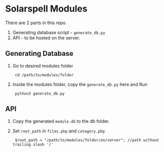 # Solarspell Modules

There are 2 parts in this repo. 

1. Generating database script - `generate_db.py`
2. API - to be hosted on the server.

## Generating Database

1. Go to desired modules folder
      
        cd /path/to/modules/folder 

2. Inside the modules folder, copy the `generate_db.py` here and Run
        
        python3 generate_db.py 
        
## API

1. Copy the generated `module.db` to the db folder.
2. Set `root_path` in `files.php` and `category.php`

        $root_path = "/path/to/modules/folder/on/server"; //path without trailing slash '/'


